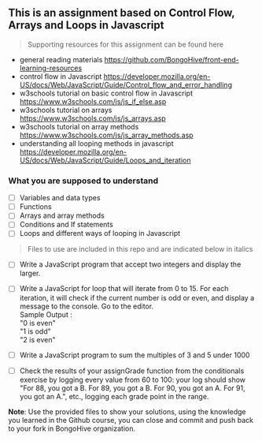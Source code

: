 ## This is an assignment based on Control Flow, Arrays and Loops in Javascript 

> Supporting resources for this assignment can be found here   

- general reading materials https://github.com/BongoHive/front-end-learning-resources
- control flow in Javascript https://developer.mozilla.org/en-US/docs/Web/JavaScript/Guide/Control_flow_and_error_handling
- w3schools tutorial on basic control flow in Javascript https://www.w3schools.com/js/js_if_else.asp
- w3schools tutorial on arrays https://www.w3schools.com/js/js_arrays.asp
- w3schools tutorial on array methods https://www.w3schools.com/js/js_array_methods.asp
- understanding all looping methods in javascript https://developer.mozilla.org/en-US/docs/Web/JavaScript/Guide/Loops_and_iteration

### What you are supposed to understand
- [ ] Variables and data types 
- [ ] Functions
- [ ] Arrays and array methods
- [ ] Conditions and If statements 
- [ ] Loops and different ways of looping in Javascript

> Files to use are included in this repo and are indicated below in italics

- [ ] Write a JavaScript program that accept two integers and display the larger. 

- [ ] Write a JavaScript for loop that will iterate from 0 to 15. For each iteration, it will check if the current number is odd or even, and display a message to the console. Go to the editor.  
       Sample Output :   
         "0 is even"   
         "1 is odd"   
         "2 is even"  

    
- [ ] Write a JavaScript program to sum the multiples of 3 and 5 under 1000
- [ ] Check the results of your assignGrade function from the conditionals exercise by logging every value from 60 to 100: your log should show "For 88, you got a B. For 89, you got a B. For 90, you got an A. For 91, you got an A.", etc., logging each grade point in the range.

**Note**: Use the provided files to show your solutions, using the knowledge you learned in the Github course, you can close and commit and push back to your fork in BongoHive organization.

